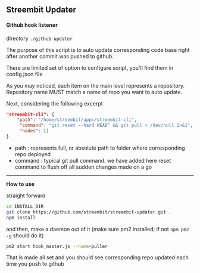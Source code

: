 ## Streembit Updater

#### Github hook listener

directory `./github updater`

The purpose of this script is to auto update corresponding code base
right after another commit was pushed to github.

There are limited set of option to configure script, you'll find them in config.json file

As you may noticed, each item on the main level represents a repository.
Repository name MUST match a name of repo you want to auto update.

Next, considering the following excerpt
```json
"streembit-cli": {
    "path": "/home/streembit/apps/streembit-cli",
     "command": "git reset --hard HEAD^ && git pull > /dev/null 2>&1",
     "nodes": []
}
```
 - path : represents full, or absolute path to folder where corresponding repo deployed
 - command : typical git pull command. we have added here reset command to flush off all sudden changes made on a go

 ---------------

 **How to use**

 straight forward

 ```bash
 cd INSTALL_DIR
 git clone https://github.com/streembit/streembit-updater.git .
 npm install
 ```

 and then, make a daemon out of it (make sure pm2 installed; if not `npm pm2 -g` should do it)

 ```bash
 pm2 start hook_master.js --name=puller
 ```

 That is made all set and you should see corresponding repo updated each time you push to github
